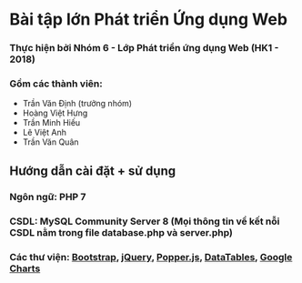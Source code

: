 # Bài tập lớn Phát triển Ứng dụng Web
### Thực hiện bởi Nhóm 6 - Lớp Phát triển ứng dụng Web (HK1 - 2018)
### Gồm các thành viên:
* Trần Văn Định (trưởng nhóm)
* Hoàng Việt Hưng
* Trần Minh Hiếu
* Lê Việt Anh
* Trần Văn Quân

## Hướng dẫn cài đặt + sử dụng
### Ngôn ngữ: PHP 7
### CSDL: MySQL Community Server 8 (Mọi thông tin về kết nỗi CSDL nằm trong file database.php và server.php)
### Các thư viện: [Bootstrap](https://getbootstrap.com/), [jQuery](https://jquery.com/), [Popper.js](https://popper.js.org/), [DataTables](https://datatables.net/), [Google Charts](https://developers.google.com/chart/)



